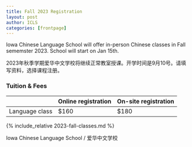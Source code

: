 ```yaml
---
title: Fall 2023 Registration  
layout: post
author: ICLS
categories: [frontpage]
---
```

Iowa Chinese Language School will offer in-person Chinese classes in Fall sememster 2023. School will start on Jan 15th.
	
2023年秋季学期爱华中文学校将继续正常教室授课。开学时间是9月10号。请填写资料，选择课程注册。

###  Tuition & Fees

|              | Online registration        | On-site registration |
|:-------------|:------------------|:------|
| Language class | $160  | $180  |


{% include_relative 2023-fall-classes.md %}


Iowa Chinese Language School / 爱华中文学校
